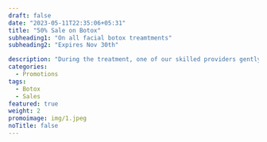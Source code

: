 ```yaml
---
draft: false
date: "2023-05-11T22:35:06+05:31"
title: "50% Sale on Botox"
subheading1: "On all facial botox treamtments"
subheading2: "Expires Nov 30th"

description: "During the treatment, one of our skilled providers gently moves the Microneedling device over the skin, creating micro-injuries. These tiny injuries activate the body's natural wound healing response, stimulating the production of collagen and elastin. Following the Microneedling session, the skin may appear slightly red and swollen. Rest assured, these effects are temporary and typically subside within a few days."
categories:
  - Promotions
tags:
  - Botox
  - Sales
featured: true
weight: 2
promoimage: img/1.jpeg
noTitle: false
---
```


